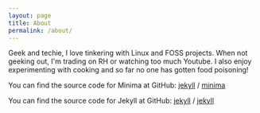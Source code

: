 ```yaml
---
layout: page
title: About
permalink: /about/
---
```


Geek and techie, I love tinkering with Linux and FOSS projects. When not geeking out, I'm trading on RH or watching too much Youtube. I also enjoy experimenting with cooking and so far no one has gotten food poisoning!

You can find the source code for Minima at GitHub:
[jekyll][jekyll-organization] /
[minima](https://github.com/jekyll/minima)

You can find the source code for Jekyll at GitHub:
[jekyll][jekyll-organization] /
[jekyll](https://github.com/jekyll/jekyll)


[jekyll-organization]: https://github.com/jekyll
